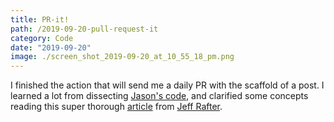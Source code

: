 ```yaml
---
title: PR-it!
path: /2019-09-20-pull-request-it
category: Code
date: "2019-09-20"
image: ./screen_shot_2019-09-20_at_10_55_18_pm.png
---
```


I finished the action that will send me a daily PR with the scaffold of a post. I learned a lot from dissecting [Jason's code](https://github.com/jasonEtco), and clarified some concepts reading this super thorough [article](https://jeffrafter.com/working-with-github-actions/) from [Jeff Rafter](https://twitter.com/jeffrafter).
